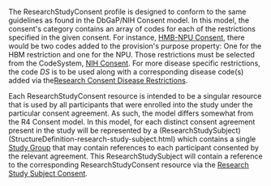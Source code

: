 The ResearchStudyConsent profile is designed to conform to the same guidelines as found in the DbGaP/NIH Consent model. In this model, the consent's category contains an array of codes for each of the restrictions specified in the given consent. For instance, [HMB-NPU Consent](consent-hmb-npu-consent.html), there would be two codes added to the provision's purpose property: One for the HBM restriction and one for the NPU. Those restrictions must be selected from the CodeSystem, [NIH Consent](codesystem-nih-consent.html). For more disease specific restrictions, the code _DS_ is to be used along with a corresponding disease code(s) added via the[Research Consent Disease Restrictions](structuredefinition-research-consent-disease-restrictions.html). 

Each ResearchStudyConsent resource is intended to be a singular resource that is used by all participants that were enrolled into the study under the particular consent agreement. As such, the model differs somewhat from the R4 Consent model. In this model, for each distinct consent agreement present in the study will be represented by a (ResearchStudySubject)(StructureDefinition-research-study-subject.html) which contains a single [Study Group](StructureDefinition-study-group.html) that may contain references to each participant consented by the relevant agreement. This ResearchStudySubject will contain a reference to the corresponding ResearchStudyConsent resource via the [Research Study Subject Consent](StructureDefinition-research-study-subject-consent.html).
